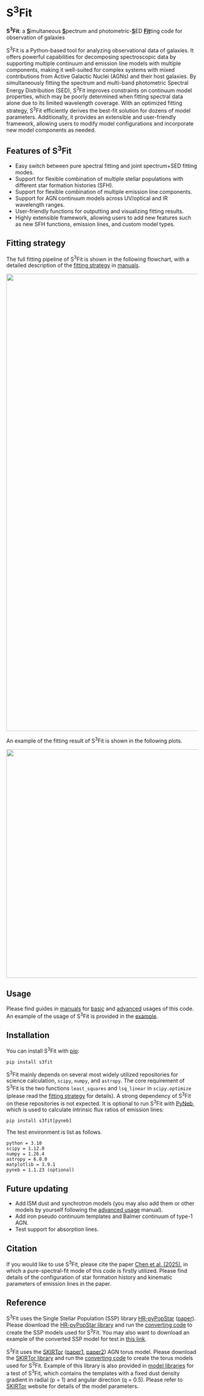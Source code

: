 # S<sup>3</sup>Fit
**S<sup>3</sup>Fit**: a <ins>**S**</ins>imultaneous <ins>**S**</ins>pectrum and photometric-<ins>**S**</ins>ED <ins>**Fit**</ins>ting code for observation of galaxies

S<sup>3</sup>Fit is a Python-based tool for analyzing observational data of galaxies.
It offers powerful capabilities for decomposing spectroscopic data 
by supporting multiple continuum and emission line models with multiple components, 
making it well-suited for complex systems with mixed contributions 
from Active Galactic Nuclei (AGNs) and their host galaxies.
By simultaneously fitting the spectrum and multi-band photometric Spectral Energy Distribution (SED), 
S<sup>3</sup>Fit improves constraints on continuum model properties, 
which may be poorly determined when fitting spectral data alone due to its limited wavelength coverage.
With an optimized fitting strategy, 
S<sup>3</sup>Fit efficiently derives the best-fit solution for dozens of model parameters. 
Additionally, it provides an extensible and user-friendly framework, 
allowing users to modify model configurations and incorporate new model components as needed.

## Features of S<sup>3</sup>Fit
- Easy switch between pure spectral fitting and joint spectrum+SED fitting modes.
- Support for flexible combination of multiple stellar populations with different star formation histories (SFH). 
- Support for flexible combination of multiple emission line components.
- Support for AGN continuum models across UV/optical and IR wavelength ranges.
- User-friendly functions for outputting and visualizing fitting results.
- Highly extensible framework, allowing users to add new features such as new SFH functions, emission lines, and custom model types.

## Fitting strategy
The full fitting pipeline of S<sup>3</sup>Fit is shown in the following flowchart, 
with a detailed description of the [fitting strategy](https://github.com/xychcz/S3Fit/blob/main/manuals/fitting_strategy.md) in 
[manuals](https://github.com/xychcz/S3Fit/blob/main/manuals/). 
<p align="center"> <img src="https://github.com/user-attachments/assets/e84119ec-931c-49c8-8639-69217ff8bb38" width="1200">

An example of the fitting result of S<sup>3</sup>Fit is shown in the following plots. 
<p align="center"> <img src="https://github.com/user-attachments/assets/683f5837-d364-4a53-8113-a05d56f9ef5b" width="600">

## Usage
Please find guides in [manuals](https://github.com/xychcz/S3Fit/blob/main/manuals/) 
for [basic](https://github.com/xychcz/S3Fit/blob/main/manuals/basic_usage.md) 
and [advanced](https://github.com/xychcz/S3Fit/blob/main/manuals/advanced_usage.md) usages of this code. 
An example of the usage of S<sup>3</sup>Fit is provided in the 
[example](https://github.com/xychcz/S3Fit/blob/main/example/example.ipynb). 

## Installation

You can install S<sup>3</sup>Fit with [pip](https://pypi.org/project/s3fit/):
```
pip install s3fit
```
S<sup>3</sup>Fit mainly depends on several most widely utilized repositories for science calculation, `scipy`, `numpy`, and `astropy`. 
The core requirement of S<sup>3</sup>Fit is the two functions `least_squares` and `lsq_linear` in `scipy.optimize`
(please read the 
[fitting strategy](https://github.com/xychcz/S3Fit/blob/main/manuals/fitting_strategy.md) for details). 
A strong dependency of S<sup>3</sup>Fit on these repositories is not expected. 
It is optional to run S<sup>3</sup>Fit with [PyNeb](http://research.iac.es/proyecto/PyNeb/), 
which is used to calculate intrinsic flux ratios of emission lines:
```
pip install s3fit[pyneb]
```

The test environment is list as follows. 
```
python = 3.10
scipy = 1.12.0
numpy = 1.26.4
astropy = 6.0.0
matplotlib = 3.9.1
pyneb = 1.1.23 (optional)
```

## Future updating
- Add ISM dust and synchrotron models (you may also add them or other models by yourself following the
  [advanced usage](https://github.com/xychcz/S3Fit/blob/main/manuals/advanced_usage.md) manual).
- Add iron pseudo continuum templates and Balmer continuum of type-1 AGN.
- Test support for absorption lines. 

## Citation
If you would like to use S<sup>3</sup>Fit, please cite the paper [Chen et al. (2025)][1], in which a pure-spectral-fit mode of this code is firstly utilized. 
Please find details of the configuration of star formation history and kinematic parameters of emission lines in the paper. 

## Reference
S<sup>3</sup>Fit uses the Single Stellar Population (SSP) library [HR-pyPopStar][2] ([paper][3]). 
Please download the [HR-pyPopStar library][2] and run the 
[converting code](https://github.com/xychcz/S3Fit/blob/main/model_libraries/convert_popstar_ssp.py) 
to create the SSP models used for S<sup>3</sup>Fit. 
You may also want to download an example of the converted SSP model for test in [this link][7].

S<sup>3</sup>Fit uses the [SKIRTor][4] ([paper1][5], [paper2][6]) AGN torus model. 
Please download the [SKIRTor library][4] and run the 
[converting code](https://github.com/xychcz/S3Fit/blob/main/model_libraries/convert_skirtor_torus.py) 
to create the torus models used for S<sup>3</sup>Fit. 
Example of this library is also provided in 
[model libraries](https://github.com/xychcz/S3Fit/blob/main/model_libraries/) for a test of S<sup>3</sup>Fit, 
which contains the templates with a fixed dust density gradient in radial (p = 1) and angular direction (q = 0.5). 
Please refer to [SKIRTor][4] website for details of the model parameters. 

[1]: <https://iopscience.iop.org/article/10.3847/1538-4357/ad93ab>
[2]: <https://www.fractal-es.com/PopStar/>
[3]: <https://academic.oup.com/mnras/article/506/4/4781/6319511>
[4]: https://sites.google.com/site/skirtorus/sed-library?authuser=0
[5]: http://adsabs.harvard.edu/abs/2012MNRAS.420.2756S
[6]: http://adsabs.harvard.edu/abs/2016MNRAS.458.2288S
[7]: https://drive.google.com/file/d/1JwdBOnl6APwFmadIX8BYLcLyFNZvnuYg/view?usp=share_link

